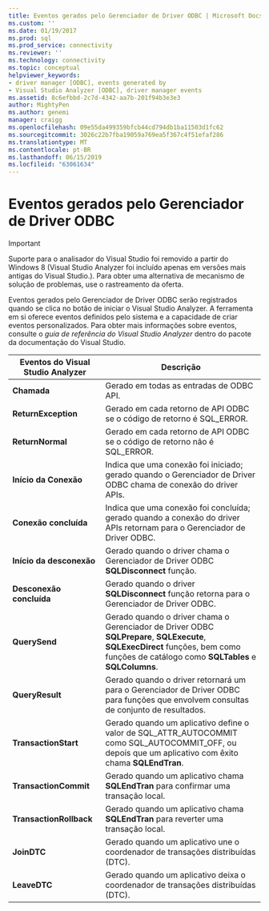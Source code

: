 ```yaml
---
title: Eventos gerados pelo Gerenciador de Driver ODBC | Microsoft Docs
ms.custom: ''
ms.date: 01/19/2017
ms.prod: sql
ms.prod_service: connectivity
ms.reviewer: ''
ms.technology: connectivity
ms.topic: conceptual
helpviewer_keywords:
- driver manager [ODBC], events generated by
- Visual Studio Analyzer [ODBC], driver manager events
ms.assetid: 8c6efbbd-2c7d-4342-aa7b-201f94b3e3e3
author: MightyPen
ms.author: genemi
manager: craigg
ms.openlocfilehash: 09e55da499359bfcb44cd794db1ba11503d1fc62
ms.sourcegitcommit: 3026c22b7fba19059a769ea5f367c4f51efaf286
ms.translationtype: MT
ms.contentlocale: pt-BR
ms.lasthandoff: 06/15/2019
ms.locfileid: "63061634"
---
```

# <a name="events-generated-by-the-odbc-driver-manager"></a>Eventos gerados pelo Gerenciador de Driver ODBC
> [!IMPORTANT]  
>  Suporte para o analisador do Visual Studio foi removido a partir do Windows 8 (Visual Studio Analyzer foi incluído apenas em versões mais antigas do Visual Studio.). Para obter uma alternativa de mecanismo de solução de problemas, use o rastreamento da oferta.  
  
 Eventos gerados pelo Gerenciador de Driver ODBC serão registrados quando se clica no botão de iniciar o Visual Studio Analyzer. A ferramenta em si oferece eventos definidos pelo sistema e a capacidade de criar eventos personalizados. Para obter mais informações sobre eventos, consulte o *guia de referência do Visual Studio Analyzer* dentro do pacote da documentação do Visual Studio.  
  
|Eventos do Visual Studio Analyzer|Descrição|  
|----------------------------------|-----------------|  
|**Chamada**|Gerado em todas as entradas de ODBC API.|  
|**ReturnException**|Gerado em cada retorno de API ODBC se o código de retorno é SQL_ERROR.|  
|**ReturnNormal**|Gerado em cada retorno de API ODBC se o código de retorno não é SQL_ERROR.|  
|**Início da Conexão**|Indica que uma conexão foi iniciado; gerado quando o Gerenciador de Driver ODBC chama de conexão do driver APIs.|  
|**Conexão concluída**|Indica que uma conexão foi concluída; gerado quando a conexão do driver APIs retornam para o Gerenciador de Driver ODBC.|  
|**Início da desconexão**|Gerado quando o driver chama o Gerenciador de Driver ODBC **SQLDisconnect** função.|  
|**Desconexão concluída**|Gerado quando o driver **SQLDisconnect** função retorna para o Gerenciador de Driver ODBC.|  
|**QuerySend**|Gerado quando o driver chama o Gerenciador de Driver ODBC **SQLPrepare**, **SQLExecute**, **SQLExecDirect** funções, bem como funções de catálogo como **SQLTables** e **SQLColumns**.|  
|**QueryResult**|Gerado quando o driver retornará um para o Gerenciador de Driver ODBC para funções que envolvem consultas de conjunto de resultados.|  
|**TransactionStart**|Gerado quando um aplicativo define o valor de SQL_ATTR_AUTOCOMMIT como SQL_AUTOCOMMIT_OFF, ou depois que um aplicativo com êxito chama **SQLEndTran**.|  
|**TransactionCommit**|Gerado quando um aplicativo chama **SQLEndTran** para confirmar uma transação local.|  
|**TransactionRollback**|Gerado quando um aplicativo chama **SQLEndTran** para reverter uma transação local.|  
|**JoinDTC**|Gerado quando um aplicativo une o coordenador de transações distribuídas (DTC).|  
|**LeaveDTC**|Gerado quando um aplicativo deixa o coordenador de transações distribuídas (DTC).|
